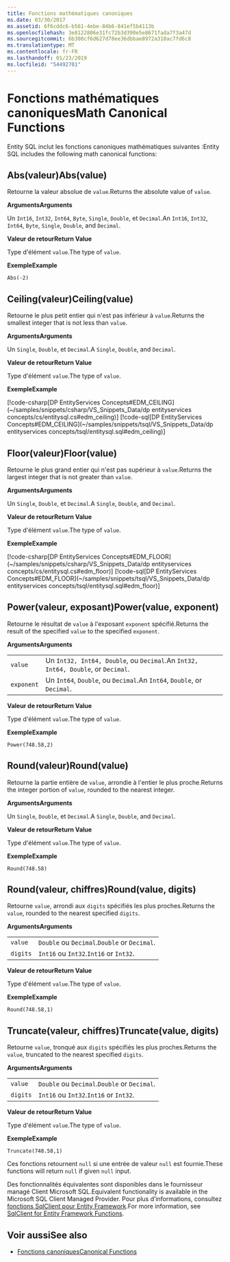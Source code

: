 ```yaml
---
title: Fonctions mathématiques canoniques
ms.date: 03/30/2017
ms.assetid: 6f6cddc6-b561-4ebe-84b6-841ef5b4113b
ms.openlocfilehash: 3e8122806e31fc72b3d390e5e8671fada7f3a47d
ms.sourcegitcommit: 6b308cf6d627d78ee36dbbae8972a310ac7fd6c8
ms.translationtype: MT
ms.contentlocale: fr-FR
ms.lasthandoff: 01/23/2019
ms.locfileid: "54492701"
---
```

# <a name="math-canonical-functions"></a><span data-ttu-id="a10c7-102">Fonctions mathématiques canoniques</span><span class="sxs-lookup"><span data-stu-id="a10c7-102">Math Canonical Functions</span></span>

<span data-ttu-id="a10c7-103">Entity SQL inclut les fonctions canoniques mathématiques suivantes :</span><span class="sxs-lookup"><span data-stu-id="a10c7-103">Entity SQL includes the following math canonical functions:</span></span>
  
## <a name="absvalue"></a><span data-ttu-id="a10c7-104">Abs(valeur)</span><span class="sxs-lookup"><span data-stu-id="a10c7-104">Abs(value)</span></span>

<span data-ttu-id="a10c7-105">Retourne la valeur absolue de `value`.</span><span class="sxs-lookup"><span data-stu-id="a10c7-105">Returns the absolute value of `value`.</span></span>

<span data-ttu-id="a10c7-106">**Arguments**</span><span class="sxs-lookup"><span data-stu-id="a10c7-106">**Arguments**</span></span>

<span data-ttu-id="a10c7-107">Un `Int16`, `Int32`, `Int64`, `Byte`, `Single`, `Double`, et `Decimal`.</span><span class="sxs-lookup"><span data-stu-id="a10c7-107">An `Int16`, `Int32`, `Int64`, `Byte`, `Single`, `Double`, and `Decimal`.</span></span>

<span data-ttu-id="a10c7-108">**Valeur de retour**</span><span class="sxs-lookup"><span data-stu-id="a10c7-108">**Return Value**</span></span>

<span data-ttu-id="a10c7-109">Type d'élément `value`.</span><span class="sxs-lookup"><span data-stu-id="a10c7-109">The type of `value`.</span></span>

<span data-ttu-id="a10c7-110">**Exemple**</span><span class="sxs-lookup"><span data-stu-id="a10c7-110">**Example**</span></span>

`Abs(-2)`

## <a name="ceilingvalue"></a><span data-ttu-id="a10c7-111">Ceiling(valeur)</span><span class="sxs-lookup"><span data-stu-id="a10c7-111">Ceiling(value)</span></span>

<span data-ttu-id="a10c7-112">Retourne le plus petit entier qui n'est pas inférieur à `value`.</span><span class="sxs-lookup"><span data-stu-id="a10c7-112">Returns the smallest integer that is not less than `value`.</span></span>

<span data-ttu-id="a10c7-113">**Arguments**</span><span class="sxs-lookup"><span data-stu-id="a10c7-113">**Arguments**</span></span>

<span data-ttu-id="a10c7-114">Un `Single`, `Double`, et `Decimal`.</span><span class="sxs-lookup"><span data-stu-id="a10c7-114">A `Single`, `Double`, and `Decimal`.</span></span>

<span data-ttu-id="a10c7-115">**Valeur de retour**</span><span class="sxs-lookup"><span data-stu-id="a10c7-115">**Return Value**</span></span>

<span data-ttu-id="a10c7-116">Type d'élément `value`.</span><span class="sxs-lookup"><span data-stu-id="a10c7-116">The type of `value`.</span></span>

<span data-ttu-id="a10c7-117">**Exemple**</span><span class="sxs-lookup"><span data-stu-id="a10c7-117">**Example**</span></span>

[!code-csharp[DP EntityServices Concepts#EDM_CEILING](~/samples/snippets/csharp/VS_Snippets_Data/dp entityservices concepts/cs/entitysql.cs#edm_ceiling)]
[!code-sql[DP EntityServices Concepts#EDM_CEILING](~/samples/snippets/tsql/VS_Snippets_Data/dp entityservices concepts/tsql/entitysql.sql#edm_ceiling)]

## <a name="floorvalue"></a><span data-ttu-id="a10c7-118">Floor(valeur)</span><span class="sxs-lookup"><span data-stu-id="a10c7-118">Floor(value)</span></span>

<span data-ttu-id="a10c7-119">Retourne le plus grand entier qui n'est pas supérieur à `value`.</span><span class="sxs-lookup"><span data-stu-id="a10c7-119">Returns the largest integer that is not greater than `value`.</span></span>

<span data-ttu-id="a10c7-120">**Arguments**</span><span class="sxs-lookup"><span data-stu-id="a10c7-120">**Arguments**</span></span>

<span data-ttu-id="a10c7-121">Un `Single`, `Double`, et `Decimal`.</span><span class="sxs-lookup"><span data-stu-id="a10c7-121">A `Single`, `Double`, and `Decimal`.</span></span>

<span data-ttu-id="a10c7-122">**Valeur de retour**</span><span class="sxs-lookup"><span data-stu-id="a10c7-122">**Return Value**</span></span>

<span data-ttu-id="a10c7-123">Type d'élément `value`.</span><span class="sxs-lookup"><span data-stu-id="a10c7-123">The type of `value`.</span></span>

<span data-ttu-id="a10c7-124">**Exemple**</span><span class="sxs-lookup"><span data-stu-id="a10c7-124">**Example**</span></span>

[!code-csharp[DP EntityServices Concepts#EDM_FLOOR](~/samples/snippets/csharp/VS_Snippets_Data/dp entityservices concepts/cs/entitysql.cs#edm_floor)]
[!code-sql[DP EntityServices Concepts#EDM_FLOOR](~/samples/snippets/tsql/VS_Snippets_Data/dp entityservices concepts/tsql/entitysql.sql#edm_floor)]

## <a name="powervalue-exponent"></a><span data-ttu-id="a10c7-125">Power(valeur, exposant)</span><span class="sxs-lookup"><span data-stu-id="a10c7-125">Power(value, exponent)</span></span>

<span data-ttu-id="a10c7-126">Retourne le résultat de `value` à l'exposant `exponent` spécifié.</span><span class="sxs-lookup"><span data-stu-id="a10c7-126">Returns the result of the specified `value` to the specified `exponent`.</span></span>

<span data-ttu-id="a10c7-127">**Arguments**</span><span class="sxs-lookup"><span data-stu-id="a10c7-127">**Arguments**</span></span>

|  |  |
|--|--|
|`value` | <span data-ttu-id="a10c7-128">Un `Int32, Int64, Double`, ou `Decimal`.</span><span class="sxs-lookup"><span data-stu-id="a10c7-128">An `Int32, Int64, Double`, or `Decimal`.</span></span> |
|`exponent` | <span data-ttu-id="a10c7-129">Un `Int64`, `Double`, ou `Decimal`.</span><span class="sxs-lookup"><span data-stu-id="a10c7-129">An `Int64`, `Double`, or `Decimal`.</span></span> |

<span data-ttu-id="a10c7-130">**Valeur de retour**</span><span class="sxs-lookup"><span data-stu-id="a10c7-130">**Return Value**</span></span>

<span data-ttu-id="a10c7-131">Type d'élément `value`.</span><span class="sxs-lookup"><span data-stu-id="a10c7-131">The type of `value`.</span></span>

<span data-ttu-id="a10c7-132">**Exemple**</span><span class="sxs-lookup"><span data-stu-id="a10c7-132">**Example**</span></span>

`Power(748.58,2)`

## <a name="roundvalue"></a><span data-ttu-id="a10c7-133">Round(valeur)</span><span class="sxs-lookup"><span data-stu-id="a10c7-133">Round(value)</span></span>

<span data-ttu-id="a10c7-134">Retourne la partie entière de `value`, arrondie à l'entier le plus proche.</span><span class="sxs-lookup"><span data-stu-id="a10c7-134">Returns the integer portion of `value`, rounded to the nearest integer.</span></span>

<span data-ttu-id="a10c7-135">**Arguments**</span><span class="sxs-lookup"><span data-stu-id="a10c7-135">**Arguments**</span></span>

<span data-ttu-id="a10c7-136">Un `Single`, `Double`, et `Decimal`.</span><span class="sxs-lookup"><span data-stu-id="a10c7-136">A `Single`, `Double`, and `Decimal`.</span></span>

<span data-ttu-id="a10c7-137">**Valeur de retour**</span><span class="sxs-lookup"><span data-stu-id="a10c7-137">**Return Value**</span></span>

<span data-ttu-id="a10c7-138">Type d'élément `value`.</span><span class="sxs-lookup"><span data-stu-id="a10c7-138">The type of `value`.</span></span>

<span data-ttu-id="a10c7-139">**Exemple**</span><span class="sxs-lookup"><span data-stu-id="a10c7-139">**Example**</span></span>

`Round(748.58)`

## <a name="roundvalue-digits"></a><span data-ttu-id="a10c7-140">Round(valeur, chiffres)</span><span class="sxs-lookup"><span data-stu-id="a10c7-140">Round(value, digits)</span></span>

<span data-ttu-id="a10c7-141">Retourne `value`, arrondi aux `digits` spécifiés les plus proches.</span><span class="sxs-lookup"><span data-stu-id="a10c7-141">Returns the `value`, rounded to the nearest specified `digits`.</span></span>

<span data-ttu-id="a10c7-142">**Arguments**</span><span class="sxs-lookup"><span data-stu-id="a10c7-142">**Arguments**</span></span>

|  |  |
|--|--|
|`value`|<span data-ttu-id="a10c7-143">`Double` ou `Decimal`.</span><span class="sxs-lookup"><span data-stu-id="a10c7-143">`Double` or `Decimal`.</span></span>|
|`digits`|<span data-ttu-id="a10c7-144">`Int16` ou `Int32`.</span><span class="sxs-lookup"><span data-stu-id="a10c7-144">`Int16` or `Int32`.</span></span>|

<span data-ttu-id="a10c7-145">**Valeur de retour**</span><span class="sxs-lookup"><span data-stu-id="a10c7-145">**Return Value**</span></span>

<span data-ttu-id="a10c7-146">Type d'élément `value`.</span><span class="sxs-lookup"><span data-stu-id="a10c7-146">The type of `value`.</span></span>

<span data-ttu-id="a10c7-147">**Exemple**</span><span class="sxs-lookup"><span data-stu-id="a10c7-147">**Example**</span></span>

`Round(748.58,1)`

## <a name="truncatevalue-digits"></a><span data-ttu-id="a10c7-148">Truncate(valeur, chiffres)</span><span class="sxs-lookup"><span data-stu-id="a10c7-148">Truncate(value, digits)</span></span>

<span data-ttu-id="a10c7-149">Retourne `value`, tronqué aux `digits` spécifiés les plus proches.</span><span class="sxs-lookup"><span data-stu-id="a10c7-149">Returns the `value`, truncated to the nearest specified `digits`.</span></span>

<span data-ttu-id="a10c7-150">**Arguments**</span><span class="sxs-lookup"><span data-stu-id="a10c7-150">**Arguments**</span></span>

|  |  |
|--|--|
|`value`|<span data-ttu-id="a10c7-151">`Double` ou `Decimal`.</span><span class="sxs-lookup"><span data-stu-id="a10c7-151">`Double` or `Decimal`.</span></span>|
|`digits`|<span data-ttu-id="a10c7-152">`Int16` ou `Int32`.</span><span class="sxs-lookup"><span data-stu-id="a10c7-152">`Int16` or `Int32`.</span></span>|

<span data-ttu-id="a10c7-153">**Valeur de retour**</span><span class="sxs-lookup"><span data-stu-id="a10c7-153">**Return Value**</span></span>

<span data-ttu-id="a10c7-154">Type d'élément `value`.</span><span class="sxs-lookup"><span data-stu-id="a10c7-154">The type of `value`.</span></span>

<span data-ttu-id="a10c7-155">**Exemple**</span><span class="sxs-lookup"><span data-stu-id="a10c7-155">**Example**</span></span>

`Truncate(748.58,1)`  
  
 <span data-ttu-id="a10c7-156">Ces fonctions retournent `null` si une entrée de valeur `null` est fournie.</span><span class="sxs-lookup"><span data-stu-id="a10c7-156">These functions will return `null` if given `null` input.</span></span>  
  
 <span data-ttu-id="a10c7-157">Des fonctionnalités équivalentes sont disponibles dans le fournisseur managé Client Microsoft SQL.</span><span class="sxs-lookup"><span data-stu-id="a10c7-157">Equivalent functionality is available in the Microsoft SQL Client Managed Provider.</span></span> <span data-ttu-id="a10c7-158">Pour plus d’informations, consultez [fonctions SqlClient pour Entity Framework](../../../../../../docs/framework/data/adonet/ef/sqlclient-for-ef-functions.md).</span><span class="sxs-lookup"><span data-stu-id="a10c7-158">For more information, see [SqlClient for Entity Framework Functions](../../../../../../docs/framework/data/adonet/ef/sqlclient-for-ef-functions.md).</span></span>  
  
## <a name="see-also"></a><span data-ttu-id="a10c7-159">Voir aussi</span><span class="sxs-lookup"><span data-stu-id="a10c7-159">See also</span></span>
- [<span data-ttu-id="a10c7-160">Fonctions canoniques</span><span class="sxs-lookup"><span data-stu-id="a10c7-160">Canonical Functions</span></span>](../../../../../../docs/framework/data/adonet/ef/language-reference/canonical-functions.md)
